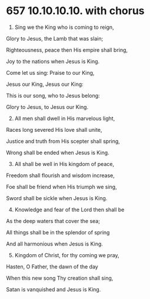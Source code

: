 # 657 10.10.10.10. with chorus

1.  Sing we the King who is coming to reign,

Glory to Jesus, the Lamb that was slain;

Righteousness, peace then His empire shall bring,

Joy to the nations when Jesus is King.

Come let us sing: Praise to our King,

Jesus our King, Jesus our King:

This is our song, who to Jesus belong:

Glory to Jesus, to Jesus our King.

2.  All men shall dwell in His marvelous light,

Races long severed His love shall unite,

Justice and truth from His scepter shall spring,

Wrong shall be ended when Jesus is King.

3.  All shall be well in His kingdom of peace,

Freedom shall flourish and wisdom increase,

Foe shall be friend when His triumph we sing,

Sword shall be sickle when Jesus is King.

4.  Knowledge and fear of the Lord then shall be

As the deep waters that cover the sea;

All things shall be in the splendor of spring

And all harmonious when Jesus is King.

5.  Kingdom of Christ, for thy coming we pray,

Hasten, O Father, the dawn of the day

When this new song Thy creation shall sing,

Satan is vanquished and Jesus is King.

